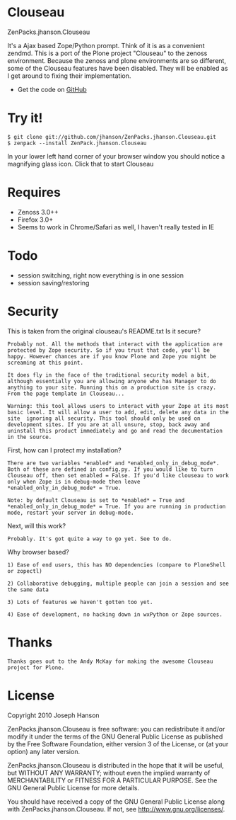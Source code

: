 Clouseau
=========

ZenPacks.jhanson.Clouseau

It's a Ajax based Zope/Python prompt. Think of it is as a convenient zendmd. This is a port of the Plone project "Clouseau" to the zenoss environment. Because the zenoss and plone
environments are so different, some of the Clouseau features have been disabled. They will be enabled as I get around to fixing their implementation.

* Get the code on [GitHub][repo]

Try it!
=======

    $ git clone git://github.com/jhanson/ZenPacks.jhanson.Clouseau.git
    $ zenpack --install ZenPack.jhanson.Clouseau
In your lower left hand corner of your browser window you should notice a magnifying glass icon. Click that to start Clouseau

Requires
=======
* Zenoss 3.0++
* Firefox 3.0+
* Seems to work in Chrome/Safari as well, I haven't really tested in IE

Todo
=======
* session switching, right now everything is in one session
* session saving/restoring

Security
========
This is taken from the original clouseau's README.txt
Is it secure?

    Probably not. All the methods that interact with the application are protected by Zope security. So if you trust that code, you'll be happy. However chances are if you know Plone and Zope you might be screaming at this point.

    It does fly in the face of the traditional security model a bit, although essentially you are allowing anyone who has Manager to do anything to your site. Running this on a production site is crazy. From the page template in Clouseau...

    Warning: this tool allows users to interact with your Zope at its most basic level. It will allow a user to add, edit, delete any data in the site  ignoring all security. This tool should only be used on development sites. If you are at all unsure, stop, back away and uninstall this product immediately and go and read the documentation in the source.

First, how can I protect my installation?

    There are two variables *enabled* and *enabled_only_in_debug_mode*. Both of these are defined in config.py. If you would like to turn Clouseau off, then set enabled = False. If you'd like clouseau to work only when Zope is in debug-mode then leave *enabled_only_in_debug_mode* = True.

    Note: by default Clouseau is set to *enabled* = True and *enabled_only_in_debug_mode* = True. If you are running in production mode, restart your server in debug-mode.

Next, will this work?

    Probably. It's got quite a way to go yet. See to do.

Why browser based?

    1) Ease of end users, this has NO dependencies (compare to PloneShell or zopectl)

    2) Collaborative debugging, multiple people can join a session and see the same data

    3) Lots of features we haven't gotten too yet.

    4) Ease of development, no hacking down in wxPython or Zope sources.

Thanks
=======
    Thanks goes out to the Andy McKay for making the awesome Clouseau project for Plone.

License
=======
Copyright 2010 Joseph Hanson

ZenPacks.jhanson.Clouseau is free software: you can redistribute it and/or modify it under the terms of the GNU General Public License as published by the Free Software Foundation, either version 3 of the License, or (at your option) any later version.

ZenPacks.jhanson.Clouseau is distributed in the hope that it will be useful, but WITHOUT ANY WARRANTY; without even the implied warranty of MERCHANTABILITY or FITNESS FOR A PARTICULAR PURPOSE. See the GNU General Public License for more details.

You should have received a copy of the GNU General Public License along with ZenPacks.jhanson.Clouseau. If not, see http://www.gnu.org/licenses/.

[website]: http://github.com/jhanson/ZenPacks.jhanson.Clouseau
[repo]: http://github.com/jhanson/ZenPacks.jhanson.Clouseau

